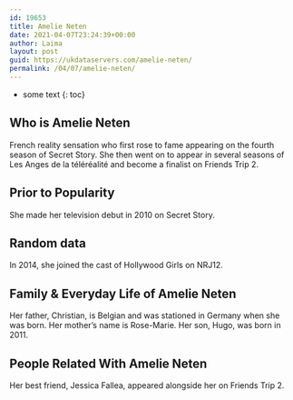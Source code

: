 ```yaml
---
id: 19653
title: Amelie Neten
date: 2021-04-07T23:24:39+00:00
author: Laima
layout: post
guid: https://ukdataservers.com/amelie-neten/
permalink: /04/07/amelie-neten/
---
```


* some text
{: toc}


## Who is Amelie Neten
                  
                  
                  
French reality sensation who first rose to fame appearing on the fourth season of Secret Story. She then went on to appear in several seasons of Les Anges de la téléréalité and become a finalist on Friends Trip 2.
                  
              
            
              
            
                
                
                
## Prior to Popularity
                  
                  
                  
She made her television debut in 2010 on Secret Story.
                  
              
            
              
            
                
                
                
## Random data
                  
                  
                  
In 2014, she joined the cast of Hollywood Girls on NRJ12.
                  
              
            
              
            
                
                
                
## Family & Everyday Life of Amelie Neten
                  
                  
                  
Her father, Christian, is Belgian and was stationed in Germany when she was born. Her mother&#8217;s name is Rose-Marie. Her son, Hugo, was born in 2011.
                  
              
            
              
            
                
                
                
## People Related With Amelie Neten
                  
                  
                  
Her best friend, Jessica Fallea, appeared alongside her on Friends Trip 2.
                  
              
            
              
            
                
              
            
              
              
            
            
              
            
          
          
          